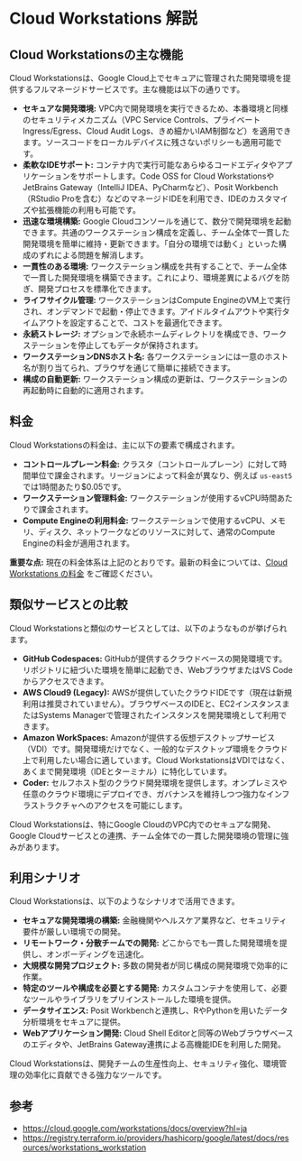 # Cloud Workstations 解説

## Cloud Workstationsの主な機能

Cloud Workstationsは、Google Cloud上でセキュアに管理された開発環境を提供するフルマネージドサービスです。主な機能は以下の通りです。

* **セキュアな開発環境:** VPC内で開発環境を実行できるため、本番環境と同様のセキュリティメカニズム（VPC Service Controls、プライベートIngress/Egress、Cloud Audit Logs、きめ細かいIAM制御など）を適用できます。ソースコードをローカルデバイスに残さないポリシーも適用可能です。
* **柔軟なIDEサポート:** コンテナ内で実行可能なあらゆるコードエディタやアプリケーションをサポートします。Code OSS for Cloud WorkstationsやJetBrains Gateway（IntelliJ IDEA、PyCharmなど）、Posit Workbench（RStudio Proを含む）などのマネージドIDEを利用でき、IDEのカスタマイズや拡張機能の利用も可能です。
* **迅速な環境構築:** Google Cloudコンソールを通じて、数分で開発環境を起動できます。共通のワークステーション構成を定義し、チーム全体で一貫した開発環境を簡単に維持・更新できます。「自分の環境では動く」といった構成のずれによる問題を解消します。
* **一貫性のある環境:** ワークステーション構成を共有することで、チーム全体で一貫した開発環境を構築できます。これにより、環境差異によるバグを防ぎ、開発プロセスを標準化できます。
* **ライフサイクル管理:** ワークステーションはCompute EngineのVM上で実行され、オンデマンドで起動・停止できます。アイドルタイムアウトや実行タイムアウトを設定することで、コストを最適化できます。
* **永続ストレージ:** オプションで永続ホームディレクトリを構成でき、ワークステーションを停止してもデータが保持されます。
* **ワークステーションDNSホスト名:** 各ワークステーションには一意のホスト名が割り当てられ、ブラウザを通じて簡単に接続できます。
* **構成の自動更新:** ワークステーション構成の更新は、ワークステーションの再起動時に自動的に適用されます。

## 料金

Cloud Workstationsの料金は、主に以下の要素で構成されます。

* **コントロールプレーン料金:** クラスタ（コントロールプレーン）に対して時間単位で課金されます。リージョンによって料金が異なり、例えば `us-east5` では1時間あたり\$0.05です。
* **ワークステーション管理料金:** ワークステーションが使用するvCPU時間あたりで課金されます。
* **Compute Engineの利用料金:** ワークステーションで使用するvCPU、メモリ、ディスク、ネットワークなどのリソースに対して、通常のCompute Engineの料金が適用されます。

**重要な点:** 現在の料金体系は上記のとおりです。最新の料金については、[Cloud Workstations の料金](https://cloud.google.com/workstations/pricing?hl=ja) をご確認ください。

## 類似サービスとの比較

Cloud Workstationsと類似のサービスとしては、以下のようなものが挙げられます。

* **GitHub Codespaces:** GitHubが提供するクラウドベースの開発環境です。リポジトリに紐づいた環境を簡単に起動でき、WebブラウザまたはVS Codeからアクセスできます。
* **AWS Cloud9 (Legacy):** AWSが提供していたクラウドIDEです（現在は新規利用は推奨されていません）。ブラウザベースのIDEと、EC2インスタンスまたはSystems Managerで管理されたインスタンスを開発環境として利用できます。
* **Amazon WorkSpaces:** Amazonが提供する仮想デスクトップサービス（VDI）です。開発環境だけでなく、一般的なデスクトップ環境をクラウド上で利用したい場合に適しています。Cloud WorkstationsはVDIではなく、あくまで開発環境（IDEとターミナル）に特化しています。
* **Coder:** セルフホスト型のクラウド開発環境を提供します。オンプレミスや任意のクラウド環境にデプロイでき、ガバナンスを維持しつつ強力なインフラストラクチャへのアクセスを可能にします。

Cloud Workstationsは、特にGoogle CloudのVPC内でのセキュアな開発、Google Cloudサービスとの連携、チーム全体での一貫した開発環境の管理に強みがあります。

## 利用シナリオ

Cloud Workstationsは、以下のようなシナリオで活用できます。

* **セキュアな開発環境の構築:** 金融機関やヘルスケア業界など、セキュリティ要件が厳しい環境での開発。
* **リモートワーク・分散チームでの開発:** どこからでも一貫した開発環境を提供し、オンボーディングを迅速化。
* **大規模な開発プロジェクト:** 多数の開発者が同じ構成の開発環境で効率的に作業。
* **特定のツールや構成を必要とする開発:** カスタムコンテナを使用して、必要なツールやライブラリをプリインストールした環境を提供。
* **データサイエンス:** Posit Workbenchと連携し、RやPythonを用いたデータ分析環境をセキュアに提供。
* **Webアプリケーション開発:** Cloud Shell Editorと同等のWebブラウザベースのエディタや、JetBrains Gateway連携による高機能IDEを利用した開発。

Cloud Workstationsは、開発チームの生産性向上、セキュリティ強化、環境管理の効率化に貢献できる強力なツールです。

## 参考

- https://cloud.google.com/workstations/docs/overview?hl=ja
- https://registry.terraform.io/providers/hashicorp/google/latest/docs/resources/workstations_workstation
